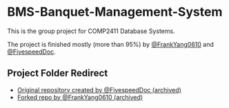 # BMS-Banquet-Management-System

This is the group project for COMP2411 Database Systems. 

The project is finished mostly (more than 95%) by [@FrankYang0610](https://github.com/FrankYang0610) and [@FivespeedDoc](https://github.com/FivespeedDoc). 

## Project Folder Redirect
- [Original repository created by @FivespeedDoc (archived)](https://github.com/FivespeedDoc/BMS_Project)
- [Forked repo by @FrankYang0610 (archived)](https://github.com/FrankYang0610/BMS_Project)
